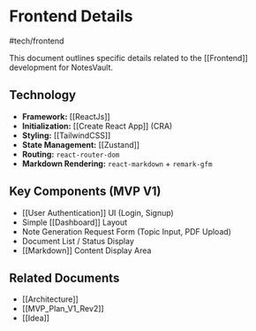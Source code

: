 # Frontend Details
#tech/frontend

This document outlines specific details related to the [[Frontend]] development for NotesVault.

## Technology

*   **Framework:** [[ReactJs]]
*   **Initialization:** [[Create React App]] (CRA)
*   **Styling:** [[TailwindCSS]]
*   **State Management:** [[Zustand]]
*   **Routing:** `react-router-dom`
*   **Markdown Rendering:** `react-markdown` + `remark-gfm`

## Key Components (MVP V1)

*   [[User Authentication]] UI (Login, Signup)
*   Simple [[Dashboard]] Layout
*   Note Generation Request Form (Topic Input, PDF Upload)
*   Document List / Status Display
*   [[Markdown]] Content Display Area

## Related Documents

*   [[Architecture]]
*   [[MVP_Plan_V1_Rev2]]
*   [[Idea]]